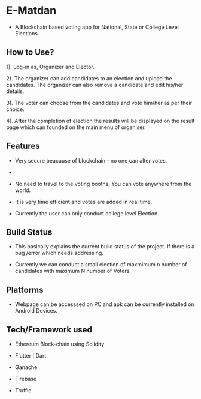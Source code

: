 # E-Matdan

- A Blockchain based voting app for National, State or College Level Elections.


## How to Use?

1). Log-in as, Organizer and Elector.

2). The organizer can add candidates to an election and upload the candidates. The organizer can also remove a candidate and edit his/her details.

3). The voter can choose from the candidates and vote him/her as per their choice.

4). After the completion of election the results will be displayed on the result page which can founded on the main menu of organiser.

## Features

- Very secure beacause of blockchain - no one can alter votes.
- 
- No need to travel to the voting booths, You can vote anywhere from the world.

- It is very time efficient and votes are added in real time.

- Currently the user can only conduct college level Election.

## Build Status

- This basically explains the current build status of the project. If there is a bug /error which needs addressing.

- Currently we can conduct a small election of maxmimum n number of candidates with maximum N number of Voters.

## Platforms

- Webpage can be accesssed on PC and apk can be currently installed on Android Devices.

## Tech/Framework used

- Ethereum Block-chain using Solidity

- Flutter | Dart

- Ganache

- Firebase

- Truffle 
